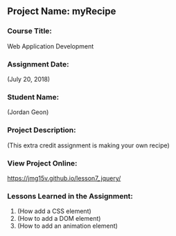 ## Project Name:  myRecipe

### Course Title:
Web Application Development

### Assignment Date:  
(July 20, 2018)

### Student Name:  
(Jordan Geon)

### Project Description:
(This extra credit assignment is making your own recipe)

### View Project Online:
https://jmg15v.github.io/lesson7_jquery/

### Lessons Learned in the Assignment:
1. (How add a CSS element)
2. (How to add a DOM element)
3. (How to add an animation element)

